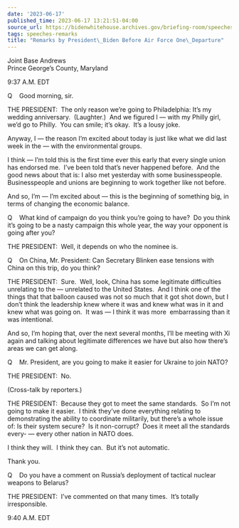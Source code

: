 ```yaml
---
date: '2023-06-17'
published_time: 2023-06-17 13:21:51-04:00
source_url: https://bidenwhitehouse.archives.gov/briefing-room/speeches-remarks/2023/06/17/remarks-by-president-biden-before-air-force-one-departure-28/
tags: speeches-remarks
title: "Remarks by President\_Biden Before Air Force One\_Departure"
---
```

 
Joint Base Andrews  
Prince George’s County, Maryland

9:37 A.M. EDT  
  
Q    Good morning, sir.  
  
THE PRESIDENT:  The only reason we’re going to Philadelphia: It’s my
wedding anniversary.  (Laughter.)  And we figured I — with my Philly
girl, we’d go to Philly.  You can smile; it’s okay.  It’s a lousy
joke.  
  
Anyway, I — the reason I’m excited about today is just like what we did
last week in the — with the environmental groups.  
  
I think — I’m told this is the first time ever this early that every
single union has endorsed me.  I’ve been told that’s never happened
before.  And the good news about that is: I also met yesterday with some
businesspeople.  Businesspeople and unions are beginning to work
together like not before.  
  
And so, I’m — I’m excited about — this is the beginning of something
big, in terms of changing the economic balance.  
  
Q    What kind of campaign do you think you’re going to have?  Do you
think it’s going to be a nasty campaign this whole year, the way your
opponent is going after you?  
  
THE PRESIDENT:  Well, it depends on who the nominee is.  
  
Q    On China, Mr. President: Can Secretary Blinken ease tensions with
China on this trip, do you think?  
  
THE PRESIDENT:  Sure.  Well, look, China has some legitimate
difficulties unrelating to the — unrelated to the United States.  And I
think one of the things that that balloon caused was not so much that it
got shot down, but I don’t think the leadership knew where it was and
knew what was in it and knew what was going on.  It was — I think it was
more  embarrassing than it was intentional.   
  
And so, I’m hoping that, over the next several months, I’ll be meeting
with Xi again and talking about legitimate differences we have but also
how there’s areas we can get along.  
  
Q    Mr. President, are you going to make it easier for Ukraine to join
NATO?  
  
THE PRESIDENT:  No.  
  
(Cross-talk by reporters.)  
  
THE PRESIDENT:  Because they got to meet the same standards.  So I’m not
going to make it easier.  I think they’ve done everything relating to
demonstrating the ability to coordinate militarily, but there’s a whole
issue of: Is their system secure?  Is it non-corrupt?  Does it meet all
the standards every- — every other nation in NATO does.  
  
I think they will.  I think they can.  But it’s not automatic.  
  
Thank you.  
  
Q    Do you have a comment on Russia’s deployment of tactical nuclear
weapons to Belarus?  
  
THE PRESIDENT:  I’ve commented on that many times.  It’s totally
irresponsible.  
  
9:40 A.M. EDT
